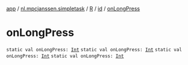 [app](../../../index.md) / [nl.mpcjanssen.simpletask](../../index.md) / [R](../index.md) / [id](index.md) / [onLongPress](.)

# onLongPress

`static val onLongPress: `[`Int`](https://kotlinlang.org/api/latest/jvm/stdlib/kotlin/-int/index.html)
`static val onLongPress: `[`Int`](https://kotlinlang.org/api/latest/jvm/stdlib/kotlin/-int/index.html)
`static val onLongPress: `[`Int`](https://kotlinlang.org/api/latest/jvm/stdlib/kotlin/-int/index.html)
`static val onLongPress: `[`Int`](https://kotlinlang.org/api/latest/jvm/stdlib/kotlin/-int/index.html)
